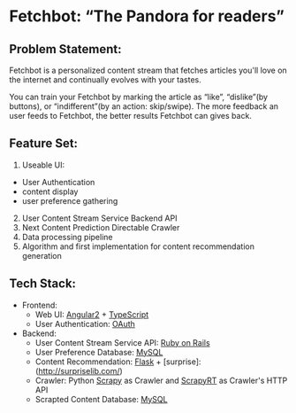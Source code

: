 # Fetchbot: “The Pandora for readers”

## Problem Statement:

Fetchbot is a personalized content stream that fetches articles you'll love on the internet and continually evolves with your tastes.

You can train your Fetchbot by marking the article as “like”, “dislike”(by buttons), or “indifferent”(by an action: skip/swipe). The more feedback an user feeds to Fetchbot, the better results Fetchbot can gives back.

## Feature Set:
1. Useable UI:
  -  User Authentication
  -  content display
  -  user preference gathering
2. User Content Stream Service Backend API
3. Next Content Prediction Directable Crawler
4. Data processing pipeline
5. Algorithm and first implementation for content recommendation generation

## Tech Stack:
- Frontend:
  - Web UI: [Angular2](https://angular.io/) + [TypeScript](https://www.typescriptlang.org/)
  - User Authentication: [OAuth](https://oauth.net/)
- Backend:
  - User Content Stream Service API: [Ruby on Rails](http://rubyonrails.org/)
  - User Preference Database: [MySQL](https://www.mysql.com/)
  - Content Recommendation: [Flask](http://flask.pocoo.org/) + [surprise]:(http://surpriselib.com/)
  - Crawler: Python [Scrapy](https://scrapy.org/) as Crawler and [ScrapyRT](https://github.com/scrapinghub/scrapyrt) as Crawler's HTTP API
  - Scrapted Content Database: [MySQL](https://www.mysql.com/)

